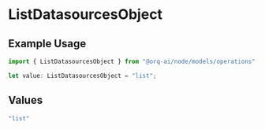 # ListDatasourcesObject

## Example Usage

```typescript
import { ListDatasourcesObject } from "@orq-ai/node/models/operations";

let value: ListDatasourcesObject = "list";
```

## Values

```typescript
"list"
```